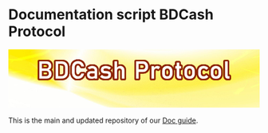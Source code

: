 # Documentation script BDCash Protocol

<img src="assets/other/bdcash.png">

This is the main and updated repository of our [Doc guide](https://docs.bdcashprotocol.com).
